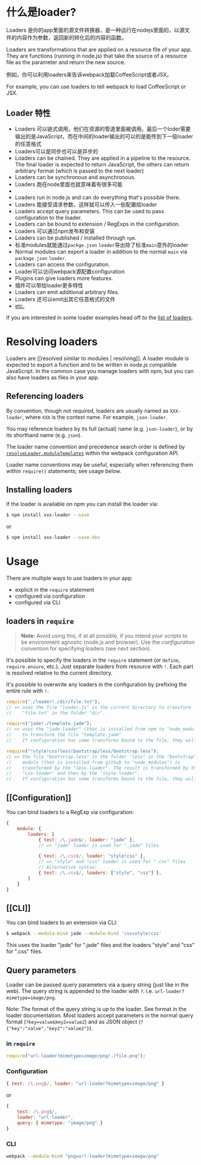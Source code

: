 # 什么是loader?
Loaders 是你的app里面的源文件转换器，是一种运行在nodejs里面的，以源文件的内容作为参数，返回新的转化后的内容的函数。

Loaders are transformations that are applied on a resource file of your app. They are functions (running in node.js) that take the source of a resource file as the parameter and return the new source.

例如，你可以利用loaders来告诉webpack加载CoffeeScript或者JSX。

For example, you can use loaders to tell webpack to load CoffeeScript or JSX.

## Loader 特性
* Loaders 可以链式调用。他们在资源的管道里面被调用。最后一个loder需要输出的是JavaScript，而在中间的loader输出的可以的是能传到下一级loader的任意格式
* Loaders可以是同步也可以是异步的
* Loaders can be chained. They are applied in a pipeline to the resource. The final loader is expected to return JavaScript, the others can return arbitrary format (which is passed to the next loader)
* Loaders can be synchronous and asynchronous.
* Loaders 跑在node里面也就意味着有很多可能
* 
* Loaders run in node.js and can do everything that's possible there.
* Loaders 能接受请求参数，这样就可以传入一些配置给loader
* Loaders accept query parameters. This can be used to pass configuration to the loader.
* Loaders can be bound to extension / RegExps in the configuration.
* Loaders 可以通过npm发布和安装
* Loaders can be published / installed through `npm`.
* 标准modules就能通过`packge.json` `loader`导出除了标准`main`意外的loader
* Normal modules can export a loader in addition to the normal `main` via `package.json` `loader`.
* Loaders can access the configuration.
* Loader可以访问webpack源配置configuration
* Plugins can give loaders more features.
* 插件可以带给loader更多特性
* Loaders can emit additional arbitrary files.
* Loaders 还可以emit出其它任意格式的文件
* [etc.][loaders]

If you are interested in some loader examples head off to the [list of loaders][list of loaders].

# Resolving loaders

Loaders are [[resolved similar to modules | resolving]]. A loader module is expected to export a function and to be written in node.js compatible JavaScript. In the common case you manage loaders with npm, but you can also have loaders as files in your app.

## Referencing loaders

By convention, though not required, loaders are usually named as `XXX-loader`, where `XXX` is the context name. For example, `json-loader`. 

You may reference loaders by its full (actual) name (e.g. `json-loader`), or by its shorthand name (e.g. `json`). 

The loader name convention and precedence search order is defined by [`resolveLoader.moduleTemplates`](http://webpack.github.io/docs/configuration.html#resolveloader-moduletemplates) within the webpack configuration API. 

Loader name conventions may be useful, especially when referencing them within `require()` statements; see usage below.

## Installing loaders

If the loader is available on npm you can install the loader via:

``` sh
$ npm install xxx-loader --save
```

or

``` sh
$ npm install xxx-loader --save-dev
```
# Usage

There are multiple ways to use loaders in your app:

* explicit in the `require` statement
* configured via configuration
* configured via CLI

## loaders in `require`

> **Note:** Avoid using this, if at all possible, if you intend your scripts to be environment agnostic (node.js and browser). Use the *configuration* convention for specifying loaders (see next section).

It's possible to specify the loaders in the `require` statement (or `define`, `require.ensure`, etc.). Just separate loaders from resource with `!`. Each part is resolved relative to the current directory.

It's possible to overwrite any loaders in the configuration by prefixing the entire rule with `!`.

``` javascript
require("./loader!./dir/file.txt");
// => uses the file "loader.js" in the current directory to transform
//    "file.txt" in the folder "dir".

require("jade!./template.jade");
// => uses the "jade-loader" (that is installed from npm to "node_modules")
//    to transform the file "template.jade"
//    If configuration has some transforms bound to the file, they will still be applied.

require("!style!css!less!bootstrap/less/bootstrap.less");
// => the file "bootstrap.less" in the folder "less" in the "bootstrap"
//    module (that is installed from github to "node_modules") is
//    transformed by the "less-loader". The result is transformed by the
//    "css-loader" and then by the "style-loader".
//    If configuration has some transforms bound to the file, they will not be applied.
```


## [[Configuration]]

You can bind loaders to a RegExp via configuration:

``` javascript
{
	module: {
		loaders: [
			{ test: /\.jade$/, loader: "jade" },
			// => "jade" loader is used for ".jade" files

			{ test: /\.css$/, loader: "style!css" },
			// => "style" and "css" loader is used for ".css" files
			// Alternative syntax:
			{ test: /\.css$/, loaders: ["style", "css"] },
		]
	}
}
```

## [[CLI]]

You can bind loaders to an extension via CLI:

``` sh
$ webpack --module-bind jade --module-bind 'css=style!css'
```

This uses the loader "jade" for ".jade" files and the loaders "style" and "css" for ".css" files.

## Query parameters

Loader can be passed query parameters via a query string (just like in the web). The query string is appended to the loader with `?`. i.e. `url-loader?mimetype=image/png`.

Note: The format of the query string is up to the loader. See format in the loader documentation. Most loaders accept parameters in the normal query format (`?key=value&key2=value2`) and as JSON object (`?{"key":"value","key2":"value2"}`).

### in `require`

``` javascript
require("url-loader?mimetype=image/png!./file.png");
```

### Configuration

``` javascript
{ test: /\.png$/, loader: "url-loader?mimetype=image/png" }
```

or

``` javascript
{
	test: /\.png$/,
	loader: "url-loader",
	query: { mimetype: "image/png" }
}
```


### CLI

``` sh
webpack --module-bind "png=url-loader?mimetype=image/png"
```

[loaders]: docs/loaders.md
[list of loaders]: docs/list-of-loaders